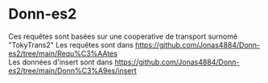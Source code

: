 # Donn-es2
Ces requêtes sont basées sur une cooperative de transport surnomé "TokyTrans2"
Les requêtes sont dans https://github.com/Jonas4884/Donn-es2/tree/main/Requ%C3%AAtes <br>
Les données d'insert sont dans https://github.com/Jonas4884/Donn-es2/tree/main/Donn%C3%A9es/insert

